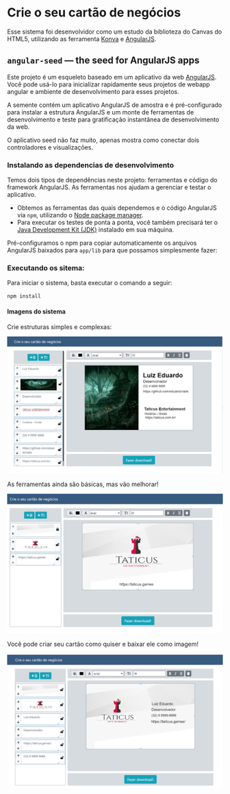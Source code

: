 # Crie o seu cartão de negócios

Esse sistema foi desenvolvidor como um estudo da biblioteza do Canvas do HTML5, utilizando as ferramenta [Konva][konva-org] e [AngularJS][angularjs].


## `angular-seed` — the seed for AngularJS apps

Este projeto é um esqueleto baseado em um aplicativo da web [AngularJS][angularjs]. Você pode usá-lo para inicializar rapidamente seus projetos de webapp angular e ambiente de desenvolvimento para esses projetos.

A semente contém um aplicativo AngularJS de amostra e é pré-configurado para instalar a estrutura AngularJS e um monte de ferramentas de desenvolvimento e teste para gratificação instantânea de desenvolvimento da web.

O aplicativo seed não faz muito, apenas mostra como conectar dois controladores e visualizações.


### Instalando as dependencias de desenvolvimento

Temos dois tipos de dependências neste projeto: ferramentas e código do framework AngularJS. As ferramentas nos ajudam a gerenciar e testar o aplicativo.

* Obtemos as ferramentas das quais dependemos e o código AngularJS via `npm`, utilizando o [Node package manager][npm].
* Para executar os testes de ponta a ponta, você também precisará ter o [Java Development Kit (JDK)][jdk] instalado em sua máquina.

Pré-configuramos o npm para copiar automaticamente os arquivos AngularJS baixados para `app/lib` para que possamos simplesmente fazer:


### Executando os sitema:

Para iniciar o sistema, basta executar o comando a seguir:

```
npm install
```

#### Imagens do sistema

Crie estruturas simples e complexas:

![alt text](https://raw.githubusercontent.com/eduardoValle/business-card-generator/master/assets/images/exemples/card-1.png)


As ferramentas ainda são básicas, mas vão melhorar!

![alt text](https://raw.githubusercontent.com/eduardoValle/business-card-generator/master/assets/images/exemples/card-2.png)


Você pode criar seu cartão como quiser e baixar ele como imagem!

![alt text](https://raw.githubusercontent.com/eduardoValle/business-card-generator/master/assets/images/exemples/card-3.png)

[angularjs]: https://angularjs.org/
[konva-org]: https://konvajs.org/
[git]: https://git-scm.com/
[http-server]: https://github.com/indexzero/http-server
[jasmine]: https://jasmine.github.io/
[jdk]: https://wikipedia.org/wiki/Java_Development_Kit
[jdk-download]: http://www.oracle.com/technetwork/java/javase/downloads
[karma]: https://karma-runner.github.io/
[local-app-url]: http://localhost:8000/index.html
[node]: https://nodejs.org/
[npm]: https://www.npmjs.org/
[protractor]: http://www.protractortest.org/
[selenium]: http://docs.seleniumhq.org/
[travis]: https://travis-ci.org/
[travis-docs]: https://docs.travis-ci.com/user/getting-started
